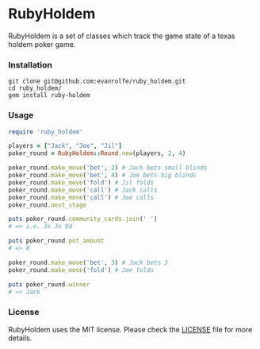 # RubyHoldem
RubyHoldem is a set of classes which track the game state of a texas holdem poker game.

### Installation
```
git clone git@github.com:evanrolfe/ruby_holdem.git
cd ruby_holdem/
gem install ruby-holdem
```

### Usage
```ruby
require 'ruby_holdem'

players = ["Jack", "Joe", "Jil"]
poker_round = RubyHoldem::Round.new(players, 2, 4)

poker_round.make_move('bet', 2) # Jack bets small blinds
poker_round.make_move('bet', 4) # Joe bets big blinds
poker_round.make_move('fold') # Jil folds
poker_round.make_move('call') # Jack calls
poker_round.make_move('call') # Joe calls
poker_round.next_stage

puts poker_round.community_cards.join(' ')
# => i.e. 3s Js Qd

puts poker_round.pot_amount
# => 8

poker_round.make_move('bet', 3) # Jack bets 3
poker_round.make_move('fold') # Joe folds

puts poker_round.winner
# => Jack
```

### License

RubyHoldem uses the MIT license. Please check the [LICENSE](https://github.com/evanrolfe/ruby-holdem/blob/master/LICENSE) file for more details.
